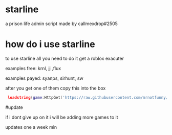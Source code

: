 # starline
a prison life admin script made by callmexdrop#2505

# how do i use starline

to use starline all you need to do it get a roblox exacuter

examples free: krnl, jj ,flux

examples payed: syanps, sirhunt, sw

after you get one of them copy this into the box

```lua
 loadstring(game:HttpGet('https://raw.githubusercontent.com/mrnotfunny/starline/main/script'))()
```
#update

if i dont give up on it i will be adding more games to it 

updates one a week min
